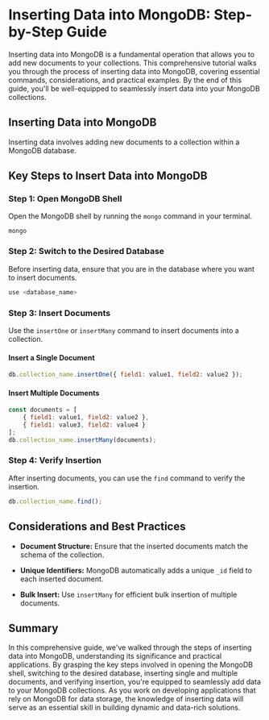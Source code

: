 # Inserting Data into MongoDB: Step-by-Step Guide

Inserting data into MongoDB is a fundamental operation that allows you to add new documents to your collections. This comprehensive tutorial walks you through the process of inserting data into MongoDB, covering essential commands, considerations, and practical examples. By the end of this guide, you'll be well-equipped to seamlessly insert data into your MongoDB collections.

## Inserting Data into MongoDB

Inserting data involves adding new documents to a collection within a MongoDB database.

## Key Steps to Insert Data into MongoDB

### Step 1: Open MongoDB Shell

Open the MongoDB shell by running the `mongo` command in your terminal.

```
mongo
```

### Step 2: Switch to the Desired Database

Before inserting data, ensure that you are in the database where you want to insert documents.

```javascript
use <database_name>
```

### Step 3: Insert Documents

Use the `insertOne` or `insertMany` command to insert documents into a collection.

#### Insert a Single Document

```javascript
db.collection_name.insertOne({ field1: value1, field2: value2 });
```

#### Insert Multiple Documents

```javascript
const documents = [
    { field1: value1, field2: value2 },
    { field1: value3, field2: value4 }
];
db.collection_name.insertMany(documents);
```

### Step 4: Verify Insertion

After inserting documents, you can use the `find` command to verify the insertion.

```javascript
db.collection_name.find();
```

## Considerations and Best Practices

- **Document Structure:** Ensure that the inserted documents match the schema of the collection.

- **Unique Identifiers:** MongoDB automatically adds a unique `_id` field to each inserted document.

- **Bulk Insert:** Use `insertMany` for efficient bulk insertion of multiple documents.


## Summary

In this comprehensive guide, we've walked through the steps of inserting data into MongoDB, understanding its significance and practical applications. By grasping the key steps involved in opening the MongoDB shell, switching to the desired database, inserting single and multiple documents, and verifying insertion, you're equipped to seamlessly add data to your MongoDB collections. As you work on developing applications that rely on MongoDB for data storage, the knowledge of inserting data will serve as an essential skill in building dynamic and data-rich solutions.